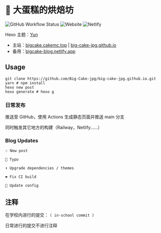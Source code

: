 # 🍰 大蛋糕的烘焙坊

![GitHub Workflow Status](https://img.shields.io/github/workflow/status/Big-Cake-jpg/big-cake-jpg.github.io/GitHub%20Pages?label=GitHub%20Pages%20Build&logo=GitHub&style=flat-square) ![Website](https://img.shields.io/website?down_color=red&down_message=Offline&label=BigCake%27s%20Blog&style=flat-square&up_color=success&up_message=Online&url=https%3A%2F%2Fbigcake.cakemc.top) ![Netlify](https://img.shields.io/netlify/1688f720-9e59-44df-a481-8cb2d4141f94?label=Netlify%20Build&logo=netlify&style=flat-square)

Hexo 主题：[Yun](https://github.com/YunYouJun/hexo-theme-yun)

- 主站：[bigcake.cakemc.top](https://bigcake.cakemc.top) | [big-cake-jpg.github.io](https://big-cake-jpg.github.io)
- 备用：[bigcake-blog.netlify.app](https://bigcake-blog.netlify.app)

## Usage

```
git clone https://github.com/Big-Cake-jpg/big-cake-jpg.github.io.git
yarn # npm install
hexo new post
hexo generate # hexo g
```

### 日常发布

推送至 GitHub，使用 Actions 生成静态页面并推送 main 分支

同时触发其它地方的构建（Railway，Netlify……）

### Blog Updates

`💡 New post`

`🐛 Typo`

`⬆️ Upgrade dependencies / themes`

`❤️ Fix CI build`

`📃 Update config`

## 注释

在学校内进行的提交： `( in-school commit )`

日常进行的提交不进行注释